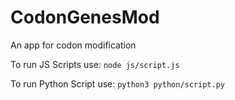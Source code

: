 # CodonGenesMod
An app for codon modification 

To run JS Scripts use: ```node js/script.js```

To run Python Script use: ```python3 python/script.py```
